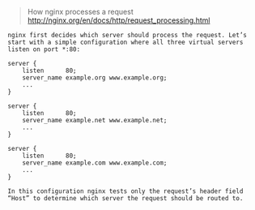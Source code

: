 > How nginx processes a request
http://nginx.org/en/docs/http/request_processing.html

```
nginx first decides which server should process the request. Let’s start with a simple configuration where all three virtual servers listen on port *:80:

server {
    listen      80;
    server_name example.org www.example.org;
    ...
}

server {
    listen      80;
    server_name example.net www.example.net;
    ...
}

server {
    listen      80;
    server_name example.com www.example.com;
    ...
}

In this configuration nginx tests only the request’s header field “Host” to determine which server the request should be routed to. 

```









